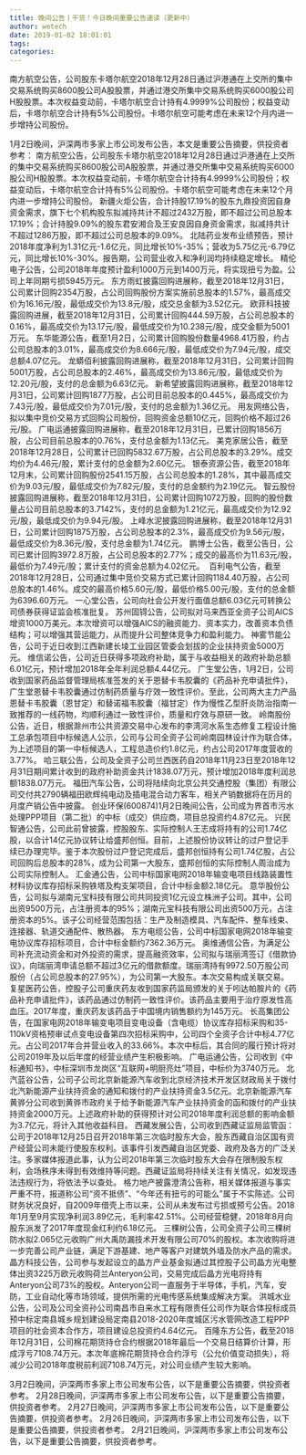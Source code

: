 ```yaml
---
title: 晚间公告丨干货！今日晚间重要公告速读（更新中）
author: wetech
date: 2019-01-02 18:01:01
tags: 
categories: 
---
```

南方航空公告，公司股东卡塔尔航空2018年12月28日通过沪港通在上交所的集中交易系统购买8600股公司A股股票，并通过港交所集中交易系统购买6000股公司H股股票。本次权益变动前，卡塔尔航空合计持有4.9999%公司股份；权益变动后，卡塔尔航空合计持有5%公司股份。卡塔尔航空可能考虑在未来12个月内进一步增持公司股份。
<!-- more -->
1月2日晚间，沪深两市多家上市公司发布公告，本文是重要公告摘要，供投资者参考：
南方航空公告，公司股东卡塔尔航空2018年12月28日通过沪港通在上交所的集中交易系统购买8600股公司A股股票，并通过港交所集中交易系统购买6000股公司H股股票。本次权益变动前，卡塔尔航空合计持有4.9999%公司股份；权益变动后，卡塔尔航空合计持有5%公司股份。卡塔尔航空可能考虑在未来12个月内进一步增持公司股份。
新疆火炬公告，合计持股17.19%的股东九鼎投资因自身资金需求，旗下七个机构股东拟减持共计不超过2432万股，即不超过公司总股本17.19%；合计持股9.09%的股东君安湘合及王安良因自身资金需求，拟减持共计不超过1286万股，即不超过公司总股本的9.09%。
北陆药业发布业绩预告，预计2018年度净利为1.31亿元-1.6亿元，同比增长10%-35%；营收为5.75亿元-6.79亿元，同比增长10%-30%。报告期，公司营业收入和净利润均持续稳定增长。
精伦电子公告，公司2018年年度预计盈利1000万元到1400万元，将实现扭亏为盈。公司上年同期亏损5945万元。
东方雨虹披露回购进展称，截至2018年12月31日，公司累计回购2354万股，占公司回购股份方案实施前总股本的1.57%，最高成交价为16.16元/股，最低成交价为13.8元/股，成交总金额为3.52亿元。
欧菲科技披露回购进展，截至2018年12月31日，公司累计回购444.59万股，占公司总股本的0.16%，最高成交价为13.17元/股，最低成交价为10.238元/股，成交金额为5001万元。
东华能源公告，截至1月2日，公司累计回购股份数量4968.41万股，约占公司总股本的3.01%，最高成交价为8.666元/股，最低成交价为7.94元/股，成交总额4.07亿元。
龙蟒佰利披露回购进展称，截至2018年12月31日，公司累计回购5001万股，占公司总股本的2.46%，最高成交价为13.86元/股，最低成交价为12.20元/股，支付的总金额为6.63亿元。
新希望披露回购进展称，截至2018年12月31日，公司累计回购1877万股，占公司目前总股本的0.445%，最高成交价为7.43元/股，最低成交价为7.01元/股，支付的总金额为1.36亿元。
用友网络公告，拟以集中竞价交易方式回购公司股份，回购资金总额10亿元，回购价格不超过26元/股。
广电运通披露回购进展称，截至2018年12月31日，已累计回购1856万股，占公司目前总股本的0.76%，支付总金额为1.13亿元。
美克家居公告，截至2018年12月28日，公司累计已回购5832.67万股，占公司总股本的3.29%。成交均价为4.46元/股，累计支付的总金额为2.60亿元。
银泰资源公告，截至2018年12月末，公司累计回购股份2541.15万股，占公司总股本的1.28%，其中最高成交价为9.03元/股，最低成交价为7.82元/股，支付的总金额约为2.19亿元。
智云股份披露回购进展称，截至2018年12月31日，公司累计回购1072万股，回购的股份数量占公司目前总股本的3.7142%，支付的总金额为1.21亿元，最高成交价为12.92元/股，最低成交价为9.94元/股。
上峰水泥披露回购进展称，截至2018年12月31日，公司累计回购1875万股，占公司总股本的2.3%，最高成交价为9.56元/股，最低成交价为8.36元/股，支付总金额为1.74亿元。
鹏博士公告，截至公告日，公司已累计回购3972.8万股，占公司总股本的2.77%；成交的最高价为11.63元/股，最低价为7.49元/股；累计支付的资金总额为4.02亿元。 
百利电气公告，截至2018年12月28日，公司通过集中竞价交易方式已累计回购1184.40万股，占公司总股本的1.46%。成交的最高价格5.60元/股，最低价格5.00元/股，支付的总金额为6396.60万元。
一心堂公告，公司向社会公开发行面值总额6.03亿元可转换公司债券获得证监会核准批复。
苏州固锝公告，公司拟对马来西亚全资子公司AICS增资1000万美元。本次增资可以增强AICS的融资能力、资本实力，改善资本负债结构；可以增强其营运能力，从而提升公司整体竞争力和盈利能力。
神雾节能公告，公司于近日收到江西新建长堎工业园区管委会划拔的企业扶持资金5000万元。
维信诺公告，公司近日获得多项政府补助，属于与收益相关的政府补助总额6.01亿元，预计增加2018年全年利润总额4.44亿元。
广生堂公告，1月2日，公司收到国家药品监督管理局核准签发的关于恩替卡韦胶囊的《药品补充申请批件》，广生堂恩替卡韦胶囊通过仿制药质量与疗效一致性评价。至此，公司两大主力产品恩替卡韦胶囊（恩甘定）和替诺福韦胶囊（福甘定）作为慢性乙型肝炎防治指南一致推荐的一线药物，均顺利通过一致性评价，质量和疗效与原研一致。
岭南股份公告，近日，根据滁州市公共资源交易中心发布的李湾河水系生态修复工程设计施工总承包项目中标候选人公示，公司与公司全资子公司岭南园林设计作为联合体，为上述项目的第一中标候选人，工程总造价约1.8亿元，约占公司2017年度营收的3.77%。
哈三联公告，公司及全资子公司兰西医药自2018年11月23日至2018年12月31日期间累计收到的政府补助资金共计1838.07万元，预计增加2018年度利润总额1838.07万元。
福田汽车公告，公司将陆续向北京公共交通控股（集团）有限公司交付共2790辆福田欧辉纯电动及插电混合动力客车，相关产销数据将在历月的月度产销公告中披露。
创业环保(600874)1月2日晚间公告，公司成为界首市污水处理PPP项目（第二批）的中标（成交）供应商，项目总投资约4.87亿元。
兴民智通公告，公司此前曾披露，控股股东、实际控制人王志成将持有的公司1.74亿股，以合计14亿元协议转让给盛邦创恒。目前，上述股份协议转让的过户登记手续已办理完毕。鉴于本次股份过户登记完成后，盛邦创恒持有公司1.74亿股，占公司回购后总股本的28%，成为公司第一大股东，盛邦创恒的实际控制人周治成为公司实际控制人。
汇金通公告，公司中标国家电网2018年输变电项目线路装置性材料协议库存招标采购铁塔及构支架项目，合计中标金额2.18亿元。
意华股份公告，公司拟与湖南元宝科技有限公司共同投资1亿元设立株洲子公司。其中，公司出资9500万元，占注册资本的95%；湖南元宝科技有限公司出资500万元，占注册资本的5%。该子公司经营范围包括：生产及制造模具、汽车配件、整车线束、连接器、轨道交通配件、散热器。
东方电缆公告，公司中标国家电网2018年输变电协议库存招标项目，合计中标金额约7362.36万元。
奥维通信公告，为满足公司补充流动资金和对外投资的需求，提高融资效率，公司拟与瑞丽湾签订《借款协议》，向瑞丽湾申请总额不超过3亿元的借款额度。瑞丽湾持有9972.50万股公司股份（占公司总股本的27.95%），为公司第一大股东。本次交易构成关联交易。
复星医药公告，控股子公司重庆药友收到国家药监局颁发的关于吲达帕胺片的《药品补充申请批件》，该药品通过仿制药一致性评价。该药品主要用于治疗原发性高血压。2017年度，重庆药友该药品于中国境内销售额约为145万元。
长高集团公告，在国家电网2018年输变电项目变电设备（含电缆）协议库存招标采购和35-110kV资格预审试点变电设备第四次招标采购中，公司四个全资子合计中标4.77亿元。占公司2017年合并营业收入的33.66%。本次中标后，其合同的履行预计将对公司2019年及以后年度的经营业绩产生积极影响。
广电运通公告，公司收到《中标通知书》，中标深圳市龙岗区“互联网+明厨亮灶”项目，中标价为3740万元。
北汽蓝谷公告，公司子公司北京新能源汽车收到北京经济技术开发区财政局关于拨付北汽新能源产业扶持资金的通知和拨付的产业扶持资金3.5亿元。北京新能源汽车黄骅分公司收到黄骅市政府关于给予新能源汽车产业扶持资金的函和拨付的产业扶持资金2000万元。上述政府补助的获得预计对公司2018年度利润总额的影响金额为3.7亿元，将计入其他收益科目。
西藏发展公告，公司收到西藏证监局监管函：公司于2018年12月25日召开2018年第三次临时股东大会，股东西藏自治区国有资产经营公司未能行使股东权利。该事件引发西藏自治区党委、政府及各方的广泛关注。多家媒体报道此事，认为公司2018年第三次临时股东大会存在限制股东权利，会场秩序未得到有效维持等问题。西藏证监局将持续关注有关情况，如发现违法违规行为，将依法予以查处。
格力地产披露澄清公告称，相关媒体报道与事实严重不符，报道称公司“资不抵债”、“今年还有扭亏的可能么”属于不实陈述。公司财务状况良好，自2009年借壳上市以来，公司从未发布过亏损或预亏公告。2018年1月至9月实现净利润3.89亿元，毛利率42.51%。公司经营稳健，2018年8月向股东派发了2017年度现金红利约6.18亿元。
三棵树公告，公司全资子公司三棵树防水拟2.065亿元收购广州大禹防漏技术开发有限公司70%的股权。本次收购将进一步完善公司产业链，满足下游基建、地产等客户对建筑外墙及防水产品的需求。
晶方科技公告，公司参与发起设立的晶方产业基金拟通过其控股子公司晶方光电整体出资3225万欧元收购荷兰Anteryon公司，交易完成后晶方光电将持有Anteryon公司73%的股权。Anteryon公司一直服务于半导体，手机，汽车，安防，工业自动化等市场领域，提供所需的光电传感系统集成解决方案。
洪城水业公告，公司及公司全资孙公司南昌市自来水工程有限责任公司作为联合体投标成员预中标定南县城乡规划建设局定南县2018-2020年度城区污水管网改造工程PPP项目的社会资本合作方，项目建设总投资约4.64亿元。
百隆东方公告，截至2018年12月31日，公司棉花期货持仓合约根据2018年最后一个交易日结算价计算，形成浮亏7108.74万元。本次年底棉花期货持仓合约浮亏（公允价值变动损失），将减少公司2018年度税前利润7108.74万元，对公司业绩产生较大影响。
 
 
3月2日晚间，沪深两市多家上市公司发布公告，以下是重要公告摘要，供投资者参考。
2月28日晚间，沪深两市多家上市公司发布公告，以下是重要公告摘要，供投资者参考。
2月27日晚间，沪深两市多家上市公司发布公告，以下是重要公告摘要，供投资者参考。
2月26日晚间，沪深两市多家上市公司发布公告，以下是重要公告摘要，供投资者参考。
2月21日晚间，沪深两市多家上市公司发布公告，以下是重要公告摘要，供投资者参考。
